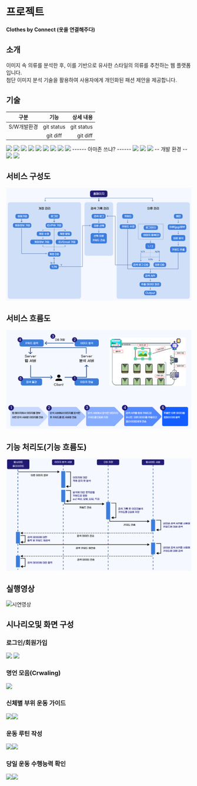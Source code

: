 # 프로젝트
 **Clothes by Connect (옷을 연결해주다)**

## 소개
이미지 속 의류를 분석한 후, 이를 기반으로 유사한 스타일의 의류를 추천하는 웹 플랫폼입니다.   
      첨단 이미지 분석 기술을 활용하여 사용자에게 개인화된 패션 제안을 제공합니다.

## 기술
| 구분 | 기능 | 상세 내용 |
| :---:         |     :---:      |          ---: |
| S/W개발환경   | git status     | git status    |
|              | git diff       | git diff      |
![](https://img.shields.io/badge/Python-3776AB?style=for-the-badge&logo=python&logoColor=white)
![](https://img.shields.io/badge/HTML-239120?style=for-the-badge&logo=html5&logoColor=white)
![](https://img.shields.io/badge/CSS-239120?&style=for-the-badge&logo=css3&logoColor=white)
![](https://img.shields.io/badge/JavaScript-F7DF1E?style=for-the-badge&logo=JavaScript&logoColor=white)
![](https://img.shields.io/badge/Node.js-43853D?style=for-the-badge&logo=node.js&logoColor=white)
![](https://img.shields.io/badge/JSS-F7DF1E?style=for-the-badge&logo=JSS&logoColor=white)
![](https://img.shields.io/badge/Express.js-404D59?style=for-the-badge
)
![](https://img.shields.io/badge/Vue.js-35495E?style=for-the-badge&logo=vue.js&logoColor=4FC08D)
![](https://img.shields.io/badge/PostgreSQL-316192?style=for-the-badge&logo=postgresql&logoColor=white)
------ 아마존 쓰냐? ------
![](https://img.shields.io/badge/Amazon_AWS-232F3E?style=for-the-badge&logo=amazon-aws&logoColor=white)
![](https://img.shields.io/badge/TensorFlow-FF6F00?style=for-the-badge&logo=tensorflow&logoColor=white)
![](https://img.shields.io/badge/Colab-F9AB00?style=for-the-badge&logo=googlecolab&color=525252)
-- 개발 환경 --
![](https://img.shields.io/badge/Visual_Studio_Code-0078D4?style=for-the-badge&logo=visual%20studio%20code&logoColor=white)
![](	https://img.shields.io/badge/GIT-E44C30?style=for-the-badge&logo=git&logoColor=white)

## 서비스 구성도
 ![](/README_img/구성도.png)

## 서비스 흐름도
 ![](/README_img/흐름도.png)

## 기능 처리도(기능 흐름도)
 ![](/README_img/처리도.png)

## 실행영상
![시연영상](https://github.com/user-attachments/assets/30bf1b8c-6821-43a5-a3e1-332cf25f11b6)

## 시나리오및 화면 구성

### 로그인/회원가입
![](README_image/로그인.png) ![](README_image/로그인화면.png)

### 명언 모음(Crwaling)
![](/README_image/크롤링화면.png)

### 신체별 부위 운동 가이드
![](/README_image/신체부위별운동.png)![](/README_image/API화면.png)

### 운동 루틴 작성
![](/README_image/루틴작성.png)![](/README_image/운동루틴화면.png)

### 당일 운동 수행능력 확인
![](/README_image/운동수행확인.png)![](/README_image/IOT화면.png)
